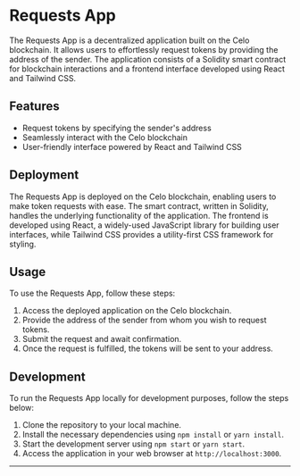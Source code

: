 # Requests App

The Requests App is a decentralized application built on the Celo blockchain. It allows users to effortlessly request tokens by providing the address of the sender. The application consists of a Solidity smart contract for blockchain interactions and a frontend interface developed using React and Tailwind CSS.

## Features

- Request tokens by specifying the sender's address
- Seamlessly interact with the Celo blockchain
- User-friendly interface powered by React and Tailwind CSS

## Deployment

The Requests App is deployed on the Celo blockchain, enabling users to make token requests with ease. The smart contract, written in Solidity, handles the underlying functionality of the application. The frontend is developed using React, a widely-used JavaScript library for building user interfaces, while Tailwind CSS provides a utility-first CSS framework for styling.

## Usage

To use the Requests App, follow these steps:

1. Access the deployed application on the Celo blockchain.
2. Provide the address of the sender from whom you wish to request tokens.
3. Submit the request and await confirmation.
4. Once the request is fulfilled, the tokens will be sent to your address.

## Development

To run the Requests App locally for development purposes, follow the steps below:

1. Clone the repository to your local machine.
2. Install the necessary dependencies using `npm install` or `yarn install`.
3. Start the development server using `npm start` or `yarn start`.
4. Access the application in your web browser at `http://localhost:3000`.


---